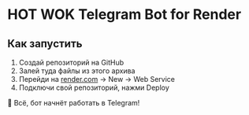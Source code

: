 # HOT WOK Telegram Bot for Render

## Как запустить

1. Создай репозиторий на GitHub
2. Залей туда файлы из этого архива
3. Перейди на [render.com](https://render.com) → New → Web Service
4. Подключи свой репозиторий, нажми Deploy

🎉 Всё, бот начнёт работать в Telegram!
